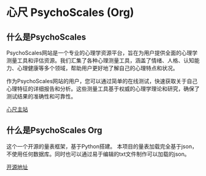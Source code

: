 # 心尺 PsychoScales (Org)

## 什么是PsychoScales

PsychoScales网站是一个专业的心理学资源平台，旨在为用户提供全面的心理学测量工具和评估资源。我们汇集了各种心理测量工具，涵盖了情绪、人格、认知能力、心理健康等多个领域，帮助用户更好地了解自己的心理特点和状况。

作为PsychoScales网站的用户，您可以通过简单的在线测试，快速获取关于自己心理特征的详细报告和分析。这些测量工具基于权威的心理学理论和研究，确保了测试结果的准确性和可靠性。

[心尺主站](https://psygscales.com/)

## 什么是PsychoScales Org

这个一个开源的量表框架，基于Python搭建。
本项目的量表加载完全基于json，不使用任何数据库。同时也可以通过易于编辑的txt文件制作可以加载的json。

[开源地址](https://git.mxr612.io/PsychoScales/PsychoScales)